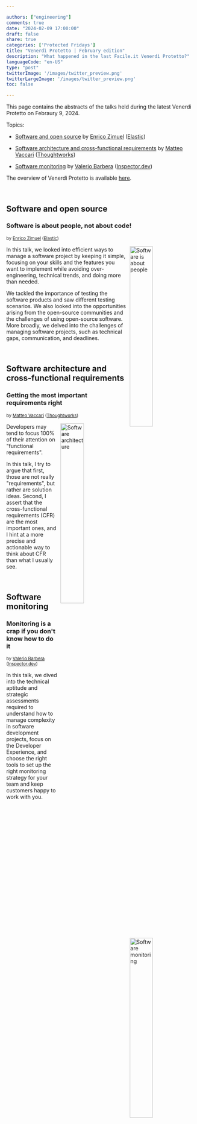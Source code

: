 ```yaml
---

authors: ["engineering"]
comments: true
date: "2024-02-09 17:00:00"
draft: false
share: true
categories: ['Protected Fridays']
title: "Venerdì Protetto | February edition"
description: "What happened in the last Facile.it Venerdì Protetto?"
languageCode: "en-US"
type: "post"
twitterImage: '/images/twitter_preview.png'
twitterLargeImage: '/images/twitter_preview.png'
toc: false

---
```


This page contains the abstracts of the talks held during the latest Venerdì Protetto on Febraury 9, 2024.

Topics:

- [Software and open source](#software-and-open-source) by [Enrico Zimuel](https://www.linkedin.com/in/ezimuel/) ([Elastic](https://www.elastic.co/))

- [Software architecture and cross-functional requirements](#software-architecture-and-cross-functional-requirements) by [Matteo Vaccari](https://www.linkedin.com/in/matteovaccari/) ([Thoughtworks](https://www.thoughtworks.com/))

- [Software monitoring](#software-monitoring) by [Valerio Barbera](https://www.linkedin.com/in/valeriobarbera/) ([Inspector.dev](https://inspector.dev/))

The overview of Venerdì Protetto is available [here](https://engineering.facile.it/blog/eng/v-protetto/).


<br />

 ## Software and open source

### Software is about people, not about code!

<sup>by [Enrico Zimuel](https://www.linkedin.com/in/ezimuel/) ([Elastic](https://www.elastic.co/))<sup>

<a href= "/images/venerd%C3%AC_protetto/Software_and_people.png?raw=true" target="_blank"> 
<img align="right" style="width:35%; margin-left: 0.5em" src=/images/venerd%C3%AC_protetto/Software_and_people.png?raw=true" alt="Software is about people" title="Software is about people" /> 
</a>

In this talk, we looked into efficient ways to manage a software project by keeping it simple, focusing on your skills and the features you want to implement while avoiding over-engineering, technical trends, and doing more than needed.

We tackled the importance of testing the software products and saw different testing scenarios. We also looked into the opportunities arising from the open-source communities and the challenges of using open-source software. More broadly, we delved into the challenges of managing software projects, such as technical gaps, communication, and deadlines.
 
 <br />
 
 ## Software architecture and cross-functional requirements
 
 ### Getting the most important requirements right 
 
 <sup>by [Matteo Vaccari](https://www.linkedin.com/in/matteovaccari/) ([Thoughtworks](https://www.thoughtworks.com/))<sup>

<a href= "/images/venerd%C3%AC_protetto/Software_architecture.png?raw=true" target="_blank"> 
<img align="right" style="width:35%; margin-left: 0.5em" src=/images/venerd%C3%AC_protetto/Software_architecture.png?raw=true" alt="Software architecture" title="Software architecture" /> 
</a>

 Developers may tend to focus 100% of their attention on "functional requirements". 
 
 In this talk, I try to argue that first, those are not really "requirements", but rather are solution ideas. Second, I assert that the cross-functional requirements (CFR) are the most important ones, and I hint at a more precise and actionable way to think about CFR than what I usually see.

<br />

 ## Software monitoring 

 ### Monitoring is a crap if you don't know how to do it

 <sup>by [Valerio Barbera](https://www.linkedin.com/in/valeriobarbera/) ([Inspector.dev](https://inspector.dev/))<sup>

<a href= "/images/venerd%C3%AC_protetto/Monitoring.png?raw=true" target="_blank"> 
<img align="right" style="width:35%; margin-left: 0.5em" src=/images/venerd%C3%AC_protetto/Monitoring.png?raw=true" alt="Software monitoring" title="Software monitoring" /> 
</a>

In this talk, we dived into the technical aptitude and strategic assessments required to understand how to manage complexity in software development projects, focus on the Developer Experience, and choose the right tools to set up the right monitoring strategy for your team and keep customers happy to work with you.
 
 
<script type="application/ld+json">
{ 
    "@context": "https://schema.org",
    "genre":["SEO","JSON-LD"],
    "@type": "BlogPosting",
    "headline": "Venerdì Protetto | February edition",
    "keywords": ["Open source", "Software architecture", "Cross-functional requirements", "Software monitoring"],
    "wordcount": "",
    "publisher": {
        "@type": "Organization",
        "name": "Facile.it Engineering",
        "url": "https://engineering.facile.it/",
        "logo": {
            "@type": "ImageObject",
            "url": "https://engineering.facile.it/images/logo_engineering.png",
            "width":"1057",
            "height":"244"
        }
    },
    "url": "https://engineering.facile.it/blog/eng/v-protetto9-6-2023/",
    "image": "https://engineering.facile.it/images/social/social-preview.png",
    "datePublished": "2024-03-04",
    "dateCreated": "2024-02-30",
    "dateModified": "2024-03-04",
    "inLanguage": "en-US",
    "isFamilyFriendly": "true",
    "description": "Abstracts of the talks held during the Venerdì Protetto on Febrauary 9th",
    "articleBody": "Software and open source Software is about people, not about code! 
by Enrico Zimuel (Elastic) Software is about people In this talk, we looked into efficient ways to manage a software project by keeping it simple, focusing on your skills and the features you want to implement while avoiding over-engineering, technical trends, and doing more than needed. We tackled the importance of testing the software products and saw different testing scenarios. We also looked into the opportunities arising from the open-source communities and the challenges of using open-source software. More broadly, we delved into the challenges of managing software projects, such as technical gaps, communication, and deadlines. Software architecture and cross-functional requirements Getting the most important requirements right by Matteo Vaccari (Thoughtworks) Software architecture Developers may tend to focus 100% of their attention on “functional requirements”. In this talk, I try to argue that first, those are not really “requirements”, but rather are solution ideas. Second, I assert that the cross-functional requirements (CFR) are the most important ones, and I hint at a more precise and actionable way to think about CFR than what I usually see. Software monitoring Monitoring is a crap if you don’t know how to do it by Valerio Barbera (Inspector.dev) Software monitoring In this talk, we dived into the technical aptitude and strategic assessments required to understand how to manage complexity in software development projects, focus on the Developer Experience, and choose the right tools to set up the right monitoring strategy for your team and keep customers happy to work with you.",
    "author": {
        "@type": "Person",
        "name": "Ana",
        "url": "https://www.linkedin.com/in/ana-radujko"
    }
}
</script>
